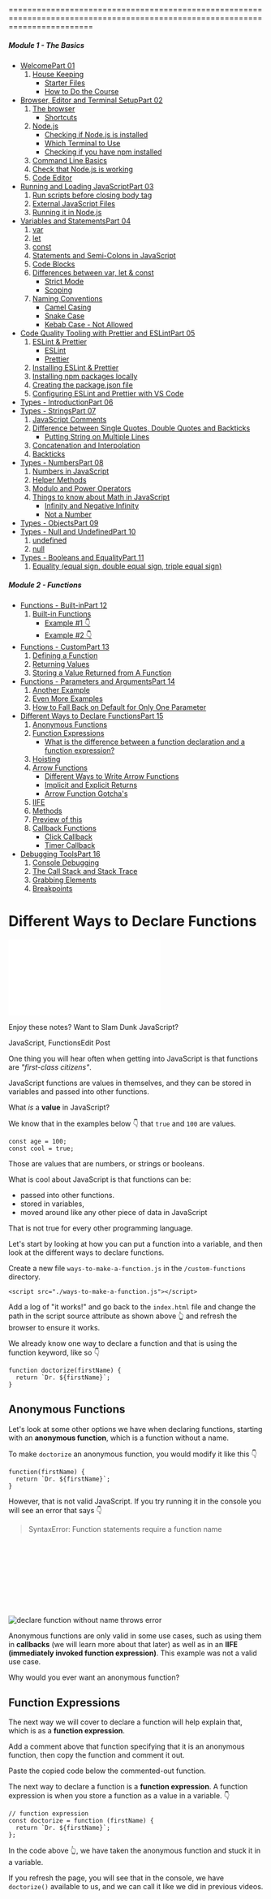 
==============================================================================================================================



##### <span class="grit">Module 1 - The Basics</span>

-   [Welcome<span class="videoNumber">Part 01</span>](../../01-the-basics/welcome/index.html)
    1.  [House Keeping](../../01-the-basics/welcome/index.html#house-keeping)
        -   [Starter Files](../../01-the-basics/welcome/index.html#starter-files)
        -   [How to Do the Course](../../01-the-basics/welcome/index.html#how-to-do-the-course)
-   [Browser, Editor and Terminal Setup<span class="videoNumber">Part 02</span>](../../01-the-basics/browser-editor-and-terminal-setup/index.html)
    1.  [The browser](../../01-the-basics/browser-editor-and-terminal-setup/index.html#the-browser)
        -   [Shortcuts](../../01-the-basics/browser-editor-and-terminal-setup/index.html#shortcuts)
    2.  [Node.js](../../01-the-basics/browser-editor-and-terminal-setup/index.html#nodejs)
        -   [Checking if Node.js is installed](../../01-the-basics/browser-editor-and-terminal-setup/index.html#checking-if-nodejs-is-installed)
        -   [Which Terminal to Use](../../01-the-basics/browser-editor-and-terminal-setup/index.html#which-terminal-to-use)
        -   [Checking if you have npm installed](../../01-the-basics/browser-editor-and-terminal-setup/index.html#checking-if-you-have-npm-installed)
    3.  [Command Line Basics](../../01-the-basics/browser-editor-and-terminal-setup/index.html#command-line-basics)
    4.  [Check that Node.js is working](../../01-the-basics/browser-editor-and-terminal-setup/index.html#check-that-nodejs-is-working)
    5.  [Code Editor](../../01-the-basics/browser-editor-and-terminal-setup/index.html#code-editor)
-   [Running and Loading JavaScript<span class="videoNumber">Part 03</span>](../../01-the-basics/running-and-loading-js/index.html)
    1.  [Run scripts before closing body tag](../../01-the-basics/running-and-loading-js/index.html#run-scripts-before-closing-body-tag)
    2.  [External JavaScript Files](../../01-the-basics/running-and-loading-js/index.html#external-javascript-files)
    3.  [Running it in Node.js](../../01-the-basics/running-and-loading-js/index.html#running-it-in-nodejs)
-   [Variables and Statements<span class="videoNumber">Part 04</span>](../../01-the-basics/variables-and-statements/index.html)
    1.  [var](../../01-the-basics/variables-and-statements/index.html#var)
    2.  [let](../../01-the-basics/variables-and-statements/index.html#let)
    3.  [const](../../01-the-basics/variables-and-statements/index.html#const)
    4.  [Statements and Semi-Colons in JavaScript](../../01-the-basics/variables-and-statements/index.html#statements-and-semi-colons-in-javascript)
    5.  [Code Blocks](../../01-the-basics/variables-and-statements/index.html#code-blocks)
    6.  [Differences between var, let & const](../../01-the-basics/variables-and-statements/index.html#differences-between-var-let--const)
        -   [Strict Mode](../../01-the-basics/variables-and-statements/index.html#strict-mode)
        -   [Scoping](../../01-the-basics/variables-and-statements/index.html#scoping)
    7.  [Naming Conventions](../../01-the-basics/variables-and-statements/index.html#naming-conventions)
        -   [Camel Casing](../../01-the-basics/variables-and-statements/index.html#camel-casing)
        -   [Snake Case](../../01-the-basics/variables-and-statements/index.html#snake-case)
        -   [Kebab Case - Not Allowed](../../01-the-basics/variables-and-statements/index.html#kebab-case---not-allowed)
-   [Code Quality Tooling with Prettier and ESLint<span class="videoNumber">Part 05</span>](../../01-the-basics/code-quality-tooling-with-prettier-and-eslint/index.html)
    1.  [ESLint & Prettier](../../01-the-basics/code-quality-tooling-with-prettier-and-eslint/index.html#eslint--prettier)
        -   [ESLint](../../01-the-basics/code-quality-tooling-with-prettier-and-eslint/index.html#eslint)
        -   [Prettier](../../01-the-basics/code-quality-tooling-with-prettier-and-eslint/index.html#prettier)
    2.  [Installing ESLint & Prettier](../../01-the-basics/code-quality-tooling-with-prettier-and-eslint/index.html#installing-eslint--prettier)
    3.  [Installing npm packages locally](../../01-the-basics/code-quality-tooling-with-prettier-and-eslint/index.html#installing-npm-packages-locally)
    4.  [Creating the package.json file](../../01-the-basics/code-quality-tooling-with-prettier-and-eslint/index.html#creating-the-packagejson-file)
    5.  [Configuring ESLint and Prettier with VS Code](../../01-the-basics/code-quality-tooling-with-prettier-and-eslint/index.html#configuring-eslint-and-prettier-with-vs-code)
-   [Types - Introduction<span class="videoNumber">Part 06</span>](../../01-the-basics/types-introduction/index.html)
-   [Types - Strings<span class="videoNumber">Part 07</span>](../../01-the-basics/types-strings/index.html)
    1.  [JavaScript Comments](../../01-the-basics/types-strings/index.html#javascript-comments)
    2.  [Difference between Single Quotes, Double Quotes and Backticks](../../01-the-basics/types-strings/index.html#difference-between-single-quotes-double-quotes-and-backticks)
        -   [Putting String on Multiple Lines](../../01-the-basics/types-strings/index.html#putting-string-on-multiple-lines)
    3.  [Concatenation and Interpolation](../../01-the-basics/types-strings/index.html#concatenation-and-interpolation)
    4.  [Backticks](../../01-the-basics/types-strings/index.html#backticks)
-   [Types - Numbers<span class="videoNumber">Part 08</span>](../../01-the-basics/types-numbers/index.html)
    1.  [Numbers in JavaScript](../../01-the-basics/types-numbers/index.html#numbers-in-javascript)
    2.  [Helper Methods](../../01-the-basics/types-numbers/index.html#helper-methods)
    3.  [Modulo and Power Operators](../../01-the-basics/types-numbers/index.html#modulo-and-power-operators)
    4.  [Things to know about Math in JavaScript](../../01-the-basics/types-numbers/index.html#things-to-know-about-math-in-javascript)
        -   [Infinity and Negative Infinity](../../01-the-basics/types-numbers/index.html#infinity-and-negative-infinity)
        -   [Not a Number](../../01-the-basics/types-numbers/index.html#not-a-number)
-   [Types - Objects<span class="videoNumber">Part 09</span>](../../01-the-basics/types-objects/index.html)
-   [Types - Null and Undefined<span class="videoNumber">Part 10</span>](../../01-the-basics/types-null-and-undefined/index.html)
    1.  [undefined](../../01-the-basics/types-null-and-undefined/index.html#undefined)
    2.  [null](../../01-the-basics/types-null-and-undefined/index.html#null)
-   [Types - Booleans and Equality<span class="videoNumber">Part 11</span>](../../01-the-basics/types-booleans-and-equality/index.html)
    1.  [Equality (equal sign, double equal sign, triple equal sign)](../../01-the-basics/types-booleans-and-equality/index.html#equality-equal-sign-double-equal-sign-triple-equal-sign)

##### <span class="grit">Module 2 - Functions</span>

-   <a href="../functions-built-in/index.html" class="currentModule">Functions - Built-in<span class="videoNumber">Part 12</span></a>
    1.  <a href="../functions-built-in/index.html#built-in-functions" class="currentModule">Built-in Functions</a>
        -   <a href="../functions-built-in/index.html#example-1-" class="currentModule">Example #1 👇</a>
        -   <a href="../functions-built-in/index.html#example-2-" class="currentModule">Example #2 👇</a>
-   <a href="../functions-custom/index.html" class="currentModule">Functions - Custom<span class="videoNumber">Part 13</span></a>
    1.  <a href="../functions-custom/index.html#defining-a-function" class="currentModule">Defining a Function</a>
    2.  <a href="../functions-custom/index.html#returning-values" class="currentModule">Returning Values</a>
    3.  <a href="../functions-custom/index.html#storing-a-value-returned-from-a-function" class="currentModule">Storing a Value Returned from A Function</a>
-   <a href="../functions-parameters-and-arguments/index.html" class="currentModule">Functions - Parameters and Arguments<span class="videoNumber">Part 14</span></a>
    1.  <a href="../functions-parameters-and-arguments/index.html#another-example" class="currentModule">Another Example</a>
    2.  <a href="../functions-parameters-and-arguments/index.html#even-more-examples" class="currentModule">Even More Examples</a>
    3.  <a href="../functions-parameters-and-arguments/index.html#how-to-fall-back-on-default-for-only-one-parameter" class="currentModule">How to Fall Back on Default for Only One Parameter</a>
-   <a href="index.html" class="currentModule currentPage currentSection">Different Ways to Declare Functions<span class="videoNumber">Part 15</span></a>
    1.  <a href="index.html#anonymous-functions" class="currentModule currentPage">Anonymous Functions</a>
    2.  <a href="index.html#function-expressions" class="currentModule currentPage">Function Expressions</a>
        -   <a href="index.html#what-is-the-difference-between-a-function-declaration-and-a-function-expression" class="currentModule currentPage">What is the difference between a function declaration and a function expression?</a>
    3.  <a href="index.html#hoisting" class="currentModule currentPage">Hoisting</a>
    4.  <a href="index.html#arrow-functions" class="currentModule currentPage">Arrow Functions</a>
        -   <a href="index.html#different-ways-to-write-arrow-functions" class="currentModule currentPage">Different Ways to Write Arrow Functions</a>
        -   <a href="index.html#implicit-and-explicit-returns" class="currentModule currentPage">Implicit and Explicit Returns</a>
        -   <a href="index.html#arrow-function-gotchas" class="currentModule currentPage">Arrow Function Gotcha's</a>
    5.  <a href="index.html#iife" class="currentModule currentPage">IIFE</a>
    6.  <a href="index.html#methods" class="currentModule currentPage">Methods</a>
    7.  <a href="index.html#preview-of-this" class="currentModule currentPage">Preview of this</a>
    8.  <a href="index.html#callback-functions" class="currentModule currentPage">Callback Functions</a>
        -   <a href="index.html#click-callback" class="currentModule currentPage">Click Callback</a>
        -   <a href="index.html#timer-callback" class="currentModule currentPage">Timer Callback</a>
-   <a href="../debugging-tools/index.html" class="currentModule">Debugging Tools<span class="videoNumber">Part 16</span></a>
    1.  <a href="../debugging-tools/index.html#console-debugging" class="currentModule">Console Debugging</a>
    2.  <a href="../debugging-tools/index.html#the-call-stack-and-stack-trace" class="currentModule">The Call Stack and Stack Trace</a>
    3.  <a href="../debugging-tools/index.html#grabbing-elements" class="currentModule">Grabbing Elements</a>
    4.  <a href="../debugging-tools/index.html#breakpoints" class="currentModule">Breakpoints</a>






<span class="grit">Different Ways to Declare Functions</span>
=============================================================

![Beginner JavaScript](../../../../images.wesbos.com/upload/w_700%2cq_auto%2cf_auto/v1621453897/wesbos.com/bjs.html)

Enjoy these notes? Want to Slam Dunk JavaScript?


JavaScript, FunctionsEdit Post

One thing you will hear often when getting into JavaScript is that functions are *"first-class citizens"*.

JavaScript functions are values in themselves, and they can be stored in variables and passed into other functions.

What *is* a **value** in JavaScript?

We know that in the examples below 👇 that `true` and `100` are values.

    const age = 100;
    const cool = true;

Those are values that are numbers, or strings or booleans.

What is cool about JavaScript is that functions can be:

-   passed into other functions.
-   stored in variables,
-   moved around like any other piece of data in JavaScript

That is not true for every other programming language.

Let's start by looking at how you can put a function into a variable, and then look at the different ways to declare functions.

Create a new file `ways-to-make-a-function.js` in the `/custom-functions` directory.

    <script src="./ways-to-make-a-function.js"></script>

Add a log of "it works!" and go back to the `index.html` file and change the path in the script source attribute as shown above 👆 and refresh the browser to ensure it works.

We already know one way to declare a function and that is using the function keyword, like so 👇

    function doctorize(firstName) {
      return `Dr. ${firstName}`;
    }

<span class="grit"><a href="#anonymous-functions" class="hash-anchor before"></a>Anonymous Functions</span>
-----------------------------------------------------------------------------------------------------------

Let's look at some other options we have when declaring functions, starting with an **anonymous function**, which is a function without a name.

To make `doctorize` an anonymous function, you would modify it like this 👇

    function(firstName) {
      return `Dr. ${firstName}`;
    }

However, that is not valid JavaScript. If you try running it in the console you will see an error that says 👇

> SyntaxError: Function statements require a function name

<span class="gatsby-resp-image-wrapper" style="position:relative;display:block;margin-left:auto;margin-right:auto;max-width:1166px"> <span class="gatsby-resp-image-background-image" style="padding-bottom:29.333333333333332%;position:relative;bottom:0;left:0;background-image:url(%27data_image/png%3bbase64%2ciVBORw0KGgoAAAANSUhEUgAAABQAAAAGCAIA/T3K70AgOiC3KJsOq5UNhamlpS6/DZw4QtSbsq7hAAAAAElFTkS);background-size:cover;display:block"></span> <img src="../../../static/f0fee4e6ceac723971f0cbccbb2cc615/077b7/function-requires-function-name-error.png" title="declare function without name throws error" alt="declare function without name throws error" class="gatsby-resp-image-image" /> </span>

Anonymous functions are only valid in some use cases, such as using them in **callbacks** (we will learn more about that later) as well as in an **IIFE (immediately invoked function expression)**. This example was not a valid use case.

Why would you ever want an anonymous function?

<span class="grit"><a href="#function-expressions" class="hash-anchor before"></a>Function Expressions</span>
-------------------------------------------------------------------------------------------------------------

The next way we will cover to declare a function will help explain that, which is as a **function expression**.

Add a comment above that function specifying that it is an anonymous function, then copy the function and comment it out.

Paste the copied code below the commented-out function.

The next way to declare a function is a **function expression**. A function expression is when you store a function as a value in a variable. 👇

    // function expression
    const doctorize = function (firstName) {
      return `Dr. ${firstName}`;
    };

In the code above 👆, we have taken the anonymous function and stuck it in a variable.

If you refresh the page, you will see that in the console, we have `doctorize()` available to us, and we can call it like we did in previous videos.

<span class="gatsby-resp-image-wrapper" style="position:relative;display:block;margin-left:auto;margin-right:auto;max-width:396px"> <span class="gatsby-resp-image-background-image" style="padding-bottom:52.53333333333333%;position:relative;bottom:0;left:0;background-image:url(%27data_image/png%3bbase64%2ciVBORw0KGgoAAAANSUhEUgAAABQAAAALCAIA/wVppW3JQmzYQE%2bNTiGNjEwIxxm/lSSuta2Nto7W2tjnXxlnrjO);background-size:cover;display:block"></span> <img src="../../../static/d8d9842b87b36de4a8c1efd405c1f568/db910/assigning-function-to-a-variable.png" title="assigning function to a variable makes function as anonymous" alt="assigning function to a variable makes function as anonymous" class="gatsby-resp-image-image" /> </span>

Having the ability to store a function in a variable is what leads people to say functions are *"first-class citizens"*.

You may come across developers who say to not use function expressions because they used to give unhelpful errors.

Previously, anonymous function errors would just tell you that they occurred in an anonymous function, without giving you any clue where the error is happening. However, now the dev tool errors are better.

Here is an example that demonstrates what they mean by that 👇

    // function expression
    const doctorize = function (firstName) {
      doesntExist();
      return `Dr. ${firstName}`;
    };

<span class="gatsby-resp-image-wrapper" style="position:relative;display:block;margin-left:auto;margin-right:auto;max-width:650px"> <span class="gatsby-resp-image-background-image" style="padding-bottom:35.46666666666667%;position:relative;bottom:0;left:0;background-image:url(%27data_image/png%3bbase64%2ciVBORw0KGgoAAAANSUhEUgAAABQAAAAHCAIA/XbZI06S2m7RbsybcSwzU4GRgws/AcTWXKAryTVCQAAAABJRU5E);background-size:cover;display:block"></span> <img src="../../../static/6f21c1fa10c7a2e59d2bca195e613ff4/a6d36/does-not-exist-not-defined-error-in-console.png" title="does not exists function call error" alt="does not exists function call error" class="gatsby-resp-image-image" /> </span>

In our case, it does now tell you it happens inside of doctorize on line 12.

Although the function is technically an anonymous function without a name, the browsers will now infer the name of the function from the variable name and use that in the errors.

### <span class="grit"><a href="#what-is-the-difference-between-a-function-declaration-and-a-function-expression" class="hash-anchor before"></a>What is the difference between a function declaration and a function expression?</span>

What is the difference between doing a function declaration and a function expression? Why would you want to use one over the other?

<span class="grit"><a href="#hoisting" class="hash-anchor before"></a>Hoisting</span>
-------------------------------------------------------------------------------------

There is only one real difference which is how they operate in something called **hoisting**. We will go over this in detail in a future video but for now we will just quickly cover the concept.

Duplicate the `doctorize` function and name it `doctorize2`, like 👇

    const doctorize = function (firstName) {
      return `Dr. ${firstName}`;
    };

    function doctorize2 (firstName) {
      return `Dr. ${firstName}`;
    }

Let's say right before the first `doctorize` function, we called `doctorize` and passed it the value of "wes", as shown below 👇, do you think the code will run?

If you run a function before you define it, does it work? Refresh the page and look at the console to test it

    doctorize("wes");

    const doctorize = function (firstName) {
      return `Dr. ${firstName}`;
    };

    function doctorize2 (firstName) {
      return `Dr. ${firstName}`;
    }

Did it work?

Nope! You get an error like:

> Uncaught ReferenceError: Cannot access 'doctorize' before initialization at ways-to-make-a-function.js:78 (anonymous) @ ways-to-make-a-function.js:78

What about `doctorize2`?

    console.log(doctorize2("wes"));

    const doctorize = function (firstName) {
      return `Dr. ${firstName}`;
    };

    function doctorize2 (firstName) {
      return `Dr. ${firstName}`;
    }

It does work!

Why does a function declaration work if you call it before you define it, but a function expression does not, especially when we created the exact same function in both cases?

Functions that are declared with the **function** keyword are called **hoisted**.

JavaScript will take all functions with the function keyword and hoist them up, up, up and says "you're a function, you belong at the top of the file". That means anywhere you call the function, it will be available to you.

JavaScript does **not** hoist variable functions.

Why is that useful?

Very rarely, Wes has never used that in his entire career except for tiny use cases.

**Hoisting** is more of an interview question that you may be asked.

Essentially it means that JavaScript will take functions and bring them up to the top of the code before they are called. This gives us the ability to run a function before it is defined.

Remove the `doctorize2` function from the JavaScript file which should leave just the function expression.

<span class="grit"><a href="#arrow-functions" class="hash-anchor before"></a>Arrow Functions</span>
---------------------------------------------------------------------------------------------------

The next way to make a function is using an **arrow function**.

Arrow functions themselves have a few different ways of being declared. They are a newer addition to JavaScript, and were added in the last couple of years.

They have a few benefits:

-   concise syntax and tend to be shorter. allow for writing one line functions
-   do not have their own scope in reference to the `this` keyword *(we will cover the `this` keyword in a future video)*

Arrow functions are also **anonymous functions**, which means there is no way to declare an arrow function the way we do a function declaration `function doctorize() {..}`. You always have to stick it into a variable.

To illustrate this, we will begin by writing a regular function. 👇

    function inchToCM(inches) {
      const cm = inches * 2.54;
      return cm;
    }

This function will take in inches and return centimeters.

Let's try it out in the browser.

<span class="gatsby-resp-image-wrapper" style="position:relative;display:block;margin-left:auto;margin-right:auto;max-width:1182px"> <span class="gatsby-resp-image-background-image" style="padding-bottom:23.466666666666665%;position:relative;bottom:0;left:0;background-image:url(%27data_image/png%3bbase64%2ciVBORw0KGgoAAAANSUhEUgAAABQAAAAFCAIA/hWKKgrCymoCamZiKmZSOsbSes6/8XLV0hoCAvqqwqrm6mbGQlq);background-size:cover;display:block"></span> <img src="../../../static/8c2092a6de869896db47df760c89f0c9/7161f/regular-function-definiation-with-calling.png" title="regular function named inchToCM with inches as parameters and return value" alt="regular function named inchToCM with inches as parameters and return value" class="gatsby-resp-image-image" /> </span>

This is a pretty simple function, but it still takes up 4 lines of code.

We can make it a bit shorter by instead of creating a variable and then returning a variable, we can just return the calculation directly.

    function inchToCM(inches) {
      return inches * 2.54;
    }

<span class="gatsby-resp-image-wrapper" style="position:relative;display:block;margin-left:auto;margin-right:auto;max-width:378px"> <span class="gatsby-resp-image-background-image" style="padding-bottom:43.99999999999999%;position:relative;bottom:0;left:0;background-image:url(%27data_image/png%3bbase64%2ciVBORw0KGgoAAAANSUhEUgAAABQAAAAJCAIA/%2bFQfASTUgm83AyMyeZcWJuUNp4/G6F0IRjF6xAAAAABJRU5Erk);background-size:cover;display:block"></span> <img src="../../../static/c7b54a0b84113b1995d7f5e143e2ae0b/f0991/regular-function-with-direct-return-value.png" title="regular function with direct return value" alt="regular function with direct return value" class="gatsby-resp-image-image" /> </span>

*Note: You may notice in the above 👆 screenshot that the line of code with `return cm;` is now greyed out. That is because that code will never be reached, since we are returning in the line of code above it. When you return from a function, the function stops running.*

Now we can convert it to an anonymous function as a step on the way to making it an arrow function.

    const inchToCM = function (inches) {
      return inches * 2.54;
    };

Refresh the page to check that it still works, which it should. All we have done is turned it into an anonymous function and stored it in a variable.

### <span class="grit"><a href="#different-ways-to-write-arrow-functions" class="hash-anchor before"></a>Different Ways to Write Arrow Functions</span>

Let's convert it to an arrow function now, which we can do a few different ways.

Instead of writing the word function, we will delete it like so 👇

    const inchToCM = (inches) {
      return inches * 2.54;
    }

Now we will go to the right of the parenthesis and add what is called a **fat arrow** `=>`.

In programming, `->` is referred to as a **skinny arrow** and `=>` is referred to as a **fat arrow**.

    const inchToCM = (inches) => {
      return inches * 2.54;
    };

When you save, you might notice that Prettier modified the function for you and removes the parenthesis, which is not what we want because we are trying to change it to an arrow function in steps.To disable that, add `/* eslint-disable */` right above the function.

*The spaces between the parenthesis and the arrow in the following code 👉 `(inches) => {` does not have to be there, this is the same code with different whitespace and 👉 `(inches)=>{` still works, but it's more readable with spaces.*

If you refresh the page and run it in the console, you will see that it still works.

### <span class="grit"><a href="#implicit-and-explicit-returns" class="hash-anchor before"></a>Implicit and Explicit Returns</span>

The next thing we will do is what is called an **implicit return**.

An **explicit return** is when you type the `return` keyword before returning a value such as 👇

    return inches * 2.54;

That is an explicit return meaning that *we explicitly return the value there*.

An **implicit return** is returning it without actually having to type the keyword `return`. Arrow functions allow us to use implicit returns.

Let's start by putting the function on one line, like so 👇

    const inchToCM = (inches) => {
      return inches * 2.54;
    };

To get rid of the **explicit** return:

-   first put the function on one line
-   then delete the curly brackets`{` `}`
-   finally, delete the `return` keyword

<!-- -->

    const inchToCM = (inches) => inches * 2.54;

Your code should look like the above 👆

What we did there is:

-   we made an arrow function `inchToCM` which takes in one argument, `inches`
-   modified the function to implicitly return the value.

The way we can tell this is an implicit return is that:

1.  it's all on one line
2.  there is no return keyword
3.  there are no curly brackets

If you refresh the browser, you will see that it still works.

*To recap: what we did there is we removed the function block, modified the code to be on one line, and removed the explicit return.*

Finally, and this is more of a stylistic choice, if there is only ever one parameter for your function, you can actually get rid of the parenthesis around the parameter as well, like so👇

    const inchToCM = inches => inches * 2.54;

If there is only one parameter in your arrow function, you can remove them no problem. It is still a valid arrow function.

Let's do another example!

Make a function called `add`, that takes in two parameters `a` and `b`, with the default value of `b` being 3. We will then make a temporary variable called total which we return.

    function add(a, b = 3) {
      const total = a + b;
      return total;
    }

Pause here, try to convert it to an arrow function yourself and then come back once you have tried it.

Let's first see if it works as it originally was.

Save the code from above 👆 and refresh `index.html` in the browser.

Open the console and test the function.

<span class="gatsby-resp-image-wrapper" style="position:relative;display:block;margin-left:auto;margin-right:auto;max-width:250px"> <span class="gatsby-resp-image-background-image" style="padding-bottom:67.19999999999999%;position:relative;bottom:0;left:0;background-image:url(%27data_image/png%3bbase64%2ciVBORw0KGgoAAAANSUhEUgAAABQAAAANCAIA/h99aSh1KQtrgtnadGifIldIaSz/wLj8t3afcGCYgAAAABJRU5E);background-size:cover;display:block"></span> <img src="../../../static/4203f7b5a588b00efcd17743371b5ecd/63868/optional-functional-argument-in-console.png" title="add function with optional b argument" alt="add function with optional b argument" class="gatsby-resp-image-image" /> </span>

You might notice that dev tools is giving us an annotation `?b` in `ƒ(a,?b)` as shown above.

That little question mark in front of `b` is telling us that the argument is optional. `b` is optional because there is a default value to fall back on.

Stick the function in a variable `add` and remove the function name, like so 👇

    const add => function (a, b = 3) {}

Next, convert it to an arrow function. Get rid of the keyword function and add a fat arrow to the right of the parenthesis, as shown below.

    const add = (a, b = 3) => {
      const total = a + b;
      return total;
    };

Modify the code to return `a + b` and get rid of the total variable. 👇

    const add = (a, b = 3) => {
      return a + b;
    };

Put the function on one line.

    const add = (a,b = 3) => { return a + b; }

Get rid of the function block and the `return` keyword like so 👇

    const add = (a, b = 3) => a + b;

Now we have a short arrow function!

You may have noticed that we did not get rid of the parentheses, and that is because there is more than one parameter.

### <span class="grit"><a href="#arrow-function-gotchas" class="hash-anchor before"></a>Arrow Function Gotcha's</span>

There are a couple of other gotchas with arrow functions that we need to know about.

Let's go over them now.

#### <span class="grit"><a href="#returning-an-object" class="hash-anchor before"></a>Returning an object</span>

Let's make a function `makeABaby()`, which will accept a first and last name for the baby.

Inside of the function, create an object `baby` with a `name` and `age` property. 👇

    function makeABaby(first, last) {
      const baby = {
        name: `${first} ${last}`,
        age: 0,
      };

      return baby;
    }

It works!

<span class="gatsby-resp-image-wrapper" style="position:relative;display:block;margin-left:auto;margin-right:auto;max-width:388px"> <span class="gatsby-resp-image-background-image" style="padding-bottom:30.4%;position:relative;bottom:0;left:0;background-image:url(%27data_image/png%3bbase64%2ciVBORw0KGgoAAAANSUhEUgAAABQAAAAGCAIA/f1BdALalIilEtRHkBQhPH2/UW2/YP4D3%2bZM2ylb9EEAAAAASUV);background-size:cover;display:block"></span> <img src="../../../static/4fa78d12d6016cfd33a0f06ae2c411bf/96c67/function-accepting-first-last-name-with-returning-object.png" title="makeABaby accepting first and last name and returning a baby object having name and age properties" alt="makeABaby accepting first and last name and returning a baby object having name and age properties" class="gatsby-resp-image-image" /> </span>

How could you convert this to an arrow function?

Stick it in a variable and convert it to an arrow function like so 👇

    const makeABaby = (first, last) => {
      const baby = {
        name: `${first} ${last}`,
        age: 0,
      };

      return baby;
    };

If your function needs to do some stuff inside of the block, you can leave it as is. This is a perfectly valid arrow function.

If the only thing you're using the arrow for is the ability to type less as well as some of the benefits of not scoping this, this is totally valid.

However, we can take it a bit further.

Instead of declaring the `baby` variable, we will just return the object directly. 👇

    const makeABaby = (first, last) => {
      return {
        name: `${first} ${last}`,
        age: 0,
      };
    };

Now the question is... how would we do the implicit return?

We can put it on one line, no problem *(objects can be put on one line)*.

But how would we return it?

Let's try it the way we know.

Put it on one line.

    const makeABaby = (first, last) => {
      return { name: `${first} ${last}`, age: 0 };
    };

To make it an implicit return, get rid of the curly brackets and the `return` keyword. 👇

    const makeABaby = (first, last) => { name: `${first} ${last}`, age: 0};

<span class="gatsby-resp-image-wrapper" style="position:relative;display:block;margin-left:auto;margin-right:auto;max-width:866px"> <span class="gatsby-resp-image-background-image" style="padding-bottom:16.53333333333333%;position:relative;bottom:0;left:0;background-image:url(%27data_image/png%3bbase64%2ciVBORw0KGgoAAAANSUhEUgAAABQAAAADCAIA/YP1VNlptEqHJZZdzNkLT90U3zm9clK%2b6qutR636aml5VcnjJIW);background-size:cover;display:block"></span> <img src="../../../static/0ff0e85c02cc4b3e50b37cc1862c3772/c1328/implicit-return-error-in-console.png" title="error in making implicit return and removing curly brackets" alt="error in making implicit return and removing curly brackets" class="gatsby-resp-image-image" /> </span>

However, you will see the above 👆 error if you try to run the code like that.

What's happening there is it thinks that the curly bracket from the baby object is actually the curly bracket from the block of the function.

Curly brackets in JavaScript can be the creation of an object, or a block of code.

What are your options to implicitly return an object then?

If you want to implicitly return an object in JavaScript, you just pop a set of parentheses around the thing that you are returning and then the code will know that it's not the block to the function.

Try it by modifying your code like so 👇

    const makeABaby = (first, last) => ({ name: `${first} ${last}`, age: 0 });

If you try it in the code, it still works.

Now... is there a benefit of having the function this way or how we did it originally? Wes doesn't think so.

You're not really getting much benefit, in fact the way we had it originally was a bit more readable.

There is nothing wrong with doing a regular function, because you want to think about your future self.

Let's say you come back to the code in 6 months, what will be easier for you to read?

Don't always go to making an arrow function by default, and hopefully throughout this course it will become more clear when you should reach for an arrow function (specifically with arrays and doing maps, reduce and filters).

<span class="grit"><a href="#iife" class="hash-anchor before"></a>IIFE</span>
-----------------------------------------------------------------------------

The next way to create a function is using an **IIFE** (pronounced **iffy**).

That is an **immediately invoked function expression**.

We will do an example to demonstrate what an IIFE is.

Comment out all the other JavaScript code, add the code below and then refresh `index.html`. 👇

    function(){
      console.log('Running the Anon function');
      return `You are cool`;
    }

Nothing happens when you refresh `index.html` because it's not allowed to run. We talked about how you can stick a function in a variable and that is okay.

Another way to run this function is what is called an **immediately invoked functional expression.**

What you can do is wrap that function in a parentheses, *(parentheses always run first in JavaScript)*, and what that will do is return a function value and you can immediately run that function by putting parentheses on the end like so 👇

    (function () {
      console.log("Running the Anon function");
      return `Your are cool`;
    })();

Now, if you refresh the page, you will see the log in the console which means our function expression was immediately invoked. It was immediately run.

What is the benefit of doing something like that?

It used to be very popular before we had modules and block scope.

When we get into scoping, you will learn that a function declares its own scope, and it's often handy to even declare functions of them, and it will provide us a sheltered space where the variables can't leak inside. We will go over that later in the course.

For now, just know that it's an immediately invoked function.

One last thing is what if the function took an age? You would pass it like so 👇

    (function (age) {
      console.log("Running the Anon function");
      return `Your are cool and ${age}`;
    })(age);

That isn't something you will be using that often, but it does come up when you need to create something like a **closure** *(which will be explained in future video).*

<span class="grit"><a href="#methods" class="hash-anchor before"></a>Methods</span>
-----------------------------------------------------------------------------------

The next type of functions we will learn about are referred to as **methods**.

A method is simply a function that lives inside of an object.

*(Wes has so far sort of been saying that methods and functions are the same thing and we have a video coming up that focused entirely on creating your own methods that will make that clearer).*

So far Wes has been telling us that `console.log()` is a function.

If we take a look at the function `console.log` in the browser, we will see that he has been lying to us.

`log()` is actually the function that lives inside of `console`, and `console` is actually an object.

If you type `console` into the console and expand it, you will see that there are all kinds of things within it. 👇

<span class="gatsby-resp-image-wrapper" style="position:relative;display:block;margin-left:auto;margin-right:auto;max-width:727px"> <span class="gatsby-resp-image-background-image" style="padding-bottom:41.06666666666667%;position:relative;bottom:0;left:0;background-image:url(%27data_image/png%3bbase64%2ciVBORw0KGgoAAAANSUhEUgAAABQAAAAICAIA/0i6AAAACXBIWXMAAAsTAAALEwE/L36cE0CR9tclwAAAAAElFTk);background-size:cover;display:block"></span> <img src="../../../static/74e03c472978ccace2dbf31429d5ca9c/c54b3/printing-console-in-console.png" title="printing console word includes many methods along with it" alt="printing console word includes many methods along with it" class="gatsby-resp-image-image" /> </span>

Scroll down to log, and the little ƒ you see means that it's actually a function 👉![](../../../135.html)

So `console` is the object and `log()`, `count()` or any of the other functions listed under the console object are the functions.

We have a special word to describe functions that live inside of an object and we call those **methods**.

So you can actually do something like this.. 👇

    const wes = {
      name: "Wes Bos",
      sayHi: function () {
        console.log("Hey wes!");
        return "Hey Wes!";
      },
    };

Try it in the browser.

First, type `wes` and hit enter. Next, type `wes.sayHi()` and hit Enter.

You should see the following 👇

<span class="gatsby-resp-image-wrapper" style="position:relative;display:block;margin-left:auto;margin-right:auto;max-width:377px"> <span class="gatsby-resp-image-background-image" style="padding-bottom:50.93333333333333%;position:relative;bottom:0;left:0;background-image:url(%27data_image/png%3bbase64%2ciVBORw0KGgoAAAANSUhEUgAAABQAAAAKCAIA/31p229WLXrSdKFYRESufFqjAom/1nNtsfIAAAAASUVORK5CYII);background-size:cover;display:block"></span> <img src="../../../static/b298f0af5cfced87c298320d445a7134/6146e/calling-a-method-of-object-in-console.png" title="wes is an object here and sayHi method it has which gets called" alt="wes is an object here and sayHi method it has which gets called" class="gatsby-resp-image-image" /> </span>

`wes.sayHi()` is a **method**. You make it a property on your object and you set it to a function.

Those functions can also have names, for example sometimes you will see something like this 👇

    const wes = {
      name: "Wes Bos",
      sayHi: function sayHi() {
        console.log("Hey wes!");
        return "Hey Wes!";
      },
    };

Wes doesn't see the point of doing that, but it is technically allowed.

There is also a new shorthand method. 👇

    const wes = {
      name: "Wes Bos",
      // Method!
      sayHi: function sayHi() {
        console.log("Hey Wes!");
        return "Hey Wes!";
      },
      //Short hand Method
      yellHi() {
        console.log("HEY WESSSSS");
      },
    };

If you refresh the browser and type `wes.yellHi()`, it will work.

What we did here is instead of writing `sayHi: function()` *(which does work)*, we can get rid of the `function` keyword and the `:`. That makes it into a property, `yellHi()`, which is set to the function `yellHi`.

It's just a shorthand way to write methods inside of an object.

There is another way, which is an arrow function. 👇

    const wes = {
      name: 'Wes Bos',
      // Method!
      sayHi: function sayHi() {
        console.log('Hey Wes!');
        return 'Hey Wes!';
      },
      // Short hand Method
      yellHi() {
        console.log('HEY WESSSSS');
      },
      // Arrow function
      whisperHi: () => {
         console.log('hiii wess im a mouse');
      }
    };

`whisperHi()` is an arrow function that doesn't take any arguments, but it could take in arguments if you wanted.

Those are 3 different ways to do methods and the shorthand is the most common way.

<span class="grit"><a href="#preview-of-this" class="hash-anchor before"></a>Preview of this</span>
---------------------------------------------------------------------------------------------------

The only reason you would do an arrow function is because you don't want to access `this`.

We will go over that in detail when we get to objects but really quickly Wes will show us.

Modify the `sayHi()` method to add `console.log(this);` and run it in the browser 👇

     sayHi: function sayHi() {
        console.log(this);

You will see that on the line in our code that we logged, like `50`, the value of `this` has been returned.

<span class="gatsby-resp-image-wrapper" style="position:relative;display:block;margin-left:auto;margin-right:auto;max-width:855px"> <span class="gatsby-resp-image-background-image" style="padding-bottom:21.866666666666667%;position:relative;bottom:0;left:0;background-image:url(%27data_image/png%3bbase64%2ciVBORw0KGgoAAAANSUhEUgAAABQAAAAECAIA/V2bBI0UKDbGxsTHkSlx1UfWsZj/gfnnPc%2bxphzPs8z53wtGxHt);background-size:cover;display:block"></span> <img src="../../../static/f658df9e154dcd742956ee140824c703/77800/this-keyword-in-method.png" title="sayHi method logs the whole object, as this points to the whole object here" alt="sayHi method logs the whole object, as this points to the whole object here" class="gatsby-resp-image-image" /> </span>

((`this`)) is equal to the object that it was called against.

That is cool because you could actually do something like this 👇

    const wes = {
      name: 'Westopher Bos',
      // Method!
      sayHi: function sayHi() {
        console.log(`Hey ${this.name}`);
        console.log('Hey Wes!');
        return 'Hey Wes!';
      }

You would see it immediately fills the value of the name property. 👇

<span class="gatsby-resp-image-wrapper" style="position:relative;display:block;margin-left:auto;margin-right:auto;max-width:296px"> <span class="gatsby-resp-image-background-image" style="padding-bottom:53.37837837837838%;position:relative;bottom:0;left:0;background-image:url(%27data_image/png%3bbase64%2ciVBORw0KGgoAAAANSUhEUgAAABQAAAALCAIA/f6PUZ6hqhoLCYekTUJjmqqKMCR/7%2bH4yIw6Ym%2b2mOnLVN81cQq);background-size:cover;display:block"></span> <img src="../../../static/ab0a6cd990feb5ed1450f4e034bab772/b1a44/accessing-individual-object-properties-using-this-operator.png" title="access the individual properties of object using this operator" alt="access the individual properties of object using this operator" class="gatsby-resp-image-image" /> </span>

That will not work in an arrow function because they take the parent scope of `this`. We will explain that in the future.

<span class="grit"><a href="#callback-functions" class="hash-anchor before"></a>Callback Functions</span>
---------------------------------------------------------------------------------------------------------

The final thing Wes wants to talk to us about is something called **callback functions**.

So a callback function is just a regular function, but we use that name for something that will happen after something is done.

The easiest way to define a callback function is either when someone clicks something, run this. Or when this amount of time has passed, run this.

Let's look at both of those examples.

### <span class="grit"><a href="#click-callback" class="hash-anchor before"></a>Click Callback</span>

We will do a click callback.

Go into `index.html` and add a button with a class of `clickMe` and text of "Click Me!" 👇

    <!DOCTYPE html>
    <html lang="en">
      <head>
        <meta charset="UTF-8" />
        <meta name="viewport" content="width=device-width,initial-scale=1.0" />
        <title></title>
        <link rel="stylesheet" href="../../base.css" />
      </head>

      <body>
        <button class="clickMe">Click Me!</button>
        <script src="./ways-to-make-a-function.js"></script>
      </body>
    </html>

Back in the JavaScript file, let's select the element like so 👇 *(we will cover the DOM in more depth later)*

    const button = document.querySelector(".clickMe");
    console.log(button);

Refresh the page and open the console to see that it works.

<span class="gatsby-resp-image-wrapper" style="position:relative;display:block;margin-left:auto;margin-right:auto;max-width:853px"> <span class="gatsby-resp-image-background-image" style="padding-bottom:7.733333333333333%;position:relative;bottom:0;left:0;background-image:url(%27data_image/png%3bbase64%2ciVBORw0KGgoAAAANSUhEUgAAABQAAAACCAIA/kptZShphDqVZ/JrBIO8dy3MFEt/M35w5RmQmAHePiJixsEyNCl);background-size:cover;display:block"></span> <img src="../../../static/281044ce074fb72228c43cb93b40646c/66caf/html-button-element-in-console.png" title="selecting a button element using querySelector and printing in console" alt="selecting a button element using querySelector and printing in console" class="gatsby-resp-image-image" /> </span>

Next, listen for a click on that button as shown below

    const button = document.querySelector(".clickMe");
    button.addEventListener("click", wes.sayHi);

When that click happens, we can pass it to any function that we want. in this case, we chose `sayHi()` from our `wes` object from a previous example.

Now, every time you click it, it will say "HEY WESSSS" 👇

<span class="gatsby-resp-image-wrapper" style="position:relative;display:block;margin-left:auto;margin-right:auto;max-width:365px"> <span class="gatsby-resp-image-background-image" style="padding-bottom:93.42465753424658%;position:relative;bottom:0;left:0;background-image:url(%27data_image/png%3bbase64%2ciVBORw0KGgoAAAANSUhEUgAAABQAAAATCAIA/TQBjGT9RMtBtrK1ZghpWBDYn/g/2lxARfskqG1eu7hixXsY%2bLg);background-size:cover;display:block"></span> <img src="../../../static/462017eeb313ec63f2cf45c659a4e6fa/2e8d1/object-method-as-click-handler-in-console.png" title="using object method as click handler in console" alt="using object method as click handler in console" class="gatsby-resp-image-image" /> </span>

What is happening there is that `.addEventListener()` is an **event listener** that we are listening for a click on, and the callback function is `wes.sayHi()`.

It's a function that we give it access to.

Notice that we are not running it there, we are just saying here is the function, when someone clicks the button, please call it.

That is what is referred to as a callback function.

Callback functions can be declared outside of the handler, like so 👇

    function handleClick() {
      console.log("Great clicking!!");
    }
    button.addEventListener("click", handleClick);

That tells the browser that when the element with a class of `.clickMe` is pressed, run the `handleClick` function. The other option, which is half as common, is to define the function outside and then pass in the reference to the function.

Another thing you can do is just pass it an anonymous function, as shown below.

    button.addEventListener("click", function () {
      console.log("nice Job!");
    });

<span class="gatsby-resp-image-wrapper" style="position:relative;display:block;margin-left:auto;margin-right:auto;max-width:156px"> <span class="gatsby-resp-image-background-image" style="padding-bottom:56.41025641025641%;position:relative;bottom:0;left:0;background-image:url(%27data_image/png%3bbase64%2ciVBORw0KGgoAAAANSUhEUgAAABQAAAALCAIA/aQBCF/f8fKzWJQl8ipW2iUCXgt/qSx31UFRlkVRcM53eU4phRD);background-size:cover;display:block"></span> <img src="../../../static/7ee922a7c4096ae15d441aeacd42e0a7/680fe/anonymous-function-as-callback-in-console.png" title="passing anonymous function as callback function in button click listener" alt="passing anonymous function as callback function in button click listener" class="gatsby-resp-image-image" /> </span>

And it works just fine when you press it.

What we have done there is we have passed it an anonymous function as a value directly, and the browser will know to call this function itself. *(There are upsides and downsides of doing it that way which we will get into another time.)*

What you need to know is that a **callback function is a function that gets passed into another function and then it is called by the browser at a later point in time.**

### <span class="grit"><a href="#timer-callback" class="hash-anchor before"></a>Timer Callback</span>

The other example we have is a timer callback.

There are a couple of ways to do timers *(we will go over all of them in the future)* but the simplest is `setTimeout()`.

    setTimeout();

It takes two things:

1.  a function to call after a certain amount of time
2.  a duration in milliseconds (after how long should I run this)

So let's do `1000` milliseconds which is one second later.

    setTimeout(wes.yellHi, 1000);

If we refresh the page, after one second, it will log HEY WES.

You can also pass it an anonymous function.

    setTimeout(function () {
      console.log("DONE TIME TO EAT");
    }, 1000);

After a second that will log "DONE TIME TO EAT".

You can pass those as arrow functions as well.

    setTimeout(() => {
      console.log("DONE TIME TO EAT");
    }, 1000);

That will work the same!

Find an issue with this post? Think you could clarify, update or add something?

All my posts are available to edit on Github. Any fix, little or small, is appreciated!

[Edit on Github](https://github.com/wesbos/wesbos/tree/master/src/javascript/02-functions/15-different-ways-to-declare-functions/15-different-ways-to-declare-functions.mdx)

[**← Prev**](../functions-parameters-and-arguments/index.html)

Functions - Parameters and Arguments

[**Next →**](../debugging-tools/index.html)

Debugging Tools

### <span class="highlight">Syntax Podcast</span>

Hold on — I'm grabbin' the last one.

<img src="../../../static/83ff22ad325f96d7f69f822a5385b55e/7e194/syntax-logo.jpg" alt="Syntax Podcast" sizes="(min-width: 1800px) 1800px, 100vw" srcset="/static/83ff22ad325f96d7f69f822a5385b55e/cd18a/syntax-logo.jpg 450w,/static/83ff22ad325f96d7f69f822a5385b55e/0a45a/syntax-logo.jpg 900w,/static/83ff22ad325f96d7f69f822a5385b55e/7e194/syntax-logo.jpg 1800w" />

![Master Gatsby](../../../../res.cloudinary.com/wesbos/image/fetch/w_700%2cq_auto%2cf_auto/https_/courses.wesbos.com/images/GAT/GAT-social-share.png)
